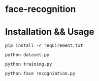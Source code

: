 # face-recognition
# Installation && Usage
<pre>pip install -r requirement.txt</pre>
<pre>python dataset.py</pre>
<pre>python training.py</pre>
<pre>python face_recogniation.py</pre>
